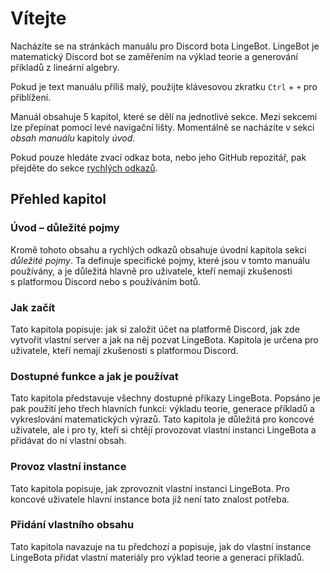 # Vítejte

Nacházíte se na stránkách manuálu pro Discord bota LingeBot. LingeBot je matematický Discord bot se zaměřením na výklad teorie a generování příkladů z&nbsp;lineární algebry.

Pokud je text manuálu příliš malý, použijte klávesovou zkratku `Ctrl` + `+` pro přiblížení.

Manuál obsahuje 5 kapitol, které se dělí na jednotlivé sekce. Mezi sekcemi lze přepínat pomocí levé navigační lišty. Momentálně se nacházíte v&nbsp;sekci _obsah manuálu_ kapitoly _úvod_.

Pokud pouze hledáte zvací odkaz bota, nebo jeho GitHub repozitář, pak přejděte do sekce [rychlých odkazů](./quicklinks.md).

## Přehled kapitol

### Úvod – důležité pojmy

Kromě tohoto obsahu a rychlých odkazů obsahuje úvodní kapitola sekci _důležité pojmy_. Ta definuje specifické pojmy, které jsou v&nbsp;tomto manuálu používány, a je důležitá hlavně pro uživatele, kteří nemají zkušenosti s&nbsp;platformou Discord nebo s&nbsp;používáním botů.

### Jak začít

Tato kapitola popisuje: jak si založit účet na platformě Discord, jak zde vytvořit vlastní server a jak na něj pozvat LingeBota. Kapitola je určena pro uživatele, kteří nemají zkušenosti s&nbsp;platformou Discord.

### Dostupné funkce a jak je používat

Tato kapitola představuje všechny dostupné příkazy LingeBota. Popsáno je pak použití jeho třech hlavních funkcí: výkladu teorie, generace příkladů a vykreslování matematických výrazů. Tato kapitola je důležitá pro koncové uživatele, ale i pro ty, kteří si chtějí provozovat vlastní instanci LingeBota a přidávat do ní vlastní obsah.

### Provoz vlastní instance

Tato kapitola popisuje, jak zprovoznit vlastní instanci LingeBota. Pro koncové uživatele hlavní instance bota již není tato znalost potřeba.

### Přidání vlastního obsahu

Tato kapitola navazuje na tu předchozí a popisuje, jak do vlastní instance LingeBota přidat vlastní materiály pro výklad teorie a generaci příkladů.
